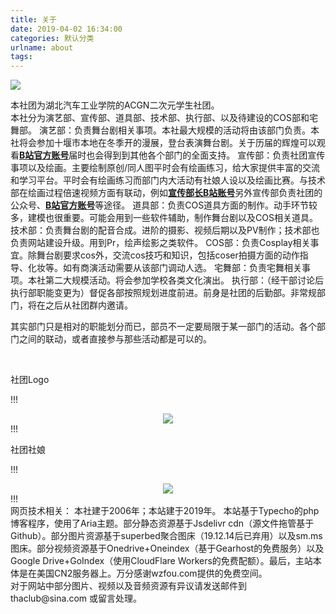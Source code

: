 ```yaml
---
title: 关于
date: 2019-04-02 16:34:00
categories: 默认分类
urlname: about
tags:
---
```

<!--markdown--><img src="https://cdn.jsdelivr.net/gh/sldarkwd/pictures@9482780/th/college.jpeg" no-lazyload>

本社团为湖北汽车工业学院的ACGN二次元学生社团。
<br>
本社分为演艺部、宣传部、道具部、技术部、执行部、以及待建设的COS部和宅舞部。
演艺部：负责舞台剧相关事项。本社最大规模的活动将由该部门负责。本社将会参加十堰市本地在冬季开的漫展，登台表演舞台剧。关于历届的辉煌可以观看<a href="https://space.bilibili.com/322448790" target="_blank"><strong>B站官方账号</strong></a>届时也会得到到其他各个部门的全面支持。
宣传部：负责社团宣传事项以及绘画。主要绘制原创/同人图平时会有绘画练习，给大家提供丰富的交流和学习平台。平时会有绘画练习而部门内大活动有社娘人设以及绘画比赛。与技术部在绘画过程倍速视频方面有联动，例如<a href="https://space.bilibili.com/15448690/" target="_blank"><strong>宣传部长B站账号</strong></a>另外宣传部负责社团的公众号、<a href="https://space.bilibili.com/322448790" target="_blank"><strong>B站官方账号</strong></a>等途径。
道具部：负责COS道具方面的制作。动手环节较多，建模也很重要。可能会用到一些软件辅助，制作舞台剧以及COS相关道具。
技术部：负责舞台剧的配音合成。进阶的摄影、视频后期以及PV制作；技术部也负责网站建设升级。用到Pr，绘声绘影之类软件。
COS部：负责Cosplay相关事宜。除舞台剧要求cos外，交流cos技巧和知识，包括coser拍摄方面的动作指导、化妆等。如有商演活动需要从该部门调动人选。
宅舞部：负责宅舞相关事项。本社第二大规模活动。将会参加学校各类文化演出。
执行部：（经干部讨论后执行部职能变更为）督促各部按照规划进度前进。前身是社团的后勤部。非常规部门，将在之后从社团群内邀请。

其实部门只是相对的职能划分而已，部员不一定要局限于某一部门的活动。各个部门之间的联动，或者直接参与那些活动都是可以的。


<br>

社团Logo

!!!
<div align="center"><img src="https://cdn.jsdelivr.net/gh/sldarkwd/pictures@9482780/th/logo.jpg" no-fancybox no-lazyload></div>
!!!

社团社娘

!!!
<div align="center"><img src="https://cdn.jsdelivr.net/gh/sldarkwd/pictures@9482780/th/guyan.png" no-fancybox no-lazyload></div>
!!!

<br>
网页技术相关：
本社建于2006年；本站建于2019年。
本站基于Typecho的php博客程序，使用了Aria主题。部分静态资源基于Jsdelivr cdn（源文件拖管基于Github）。部分图片资源基于superbed聚合图床（19.12.14后已弃用）以及sm.ms图床。部分视频资源基于Onedrive+Oneindex（基于Gearhost的免费服务）以及Google Drive+GoIndex（使用CloudFlare Workers的免费配额）。最后，主站本体是在美国CN2服务器上。万分感谢wzfou.com提供的免费空间。
<br>
对于网站中部分图片、视频以及音频资源有异议请发送邮件到
thaclub@sina.com
或留言处理。

